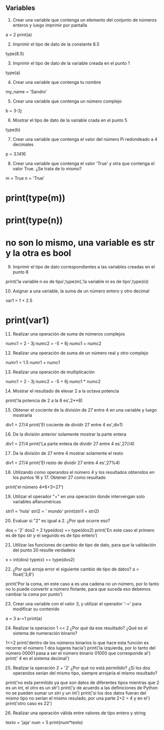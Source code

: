 ## Variables

1) Crear una variable que contenga un elemento del conjunto de números enteros y luego imprimir por pantalla

a = 2
print(a)

2) Imprimir el tipo de dato de la constante 8.5

type(8.5)

3) Imprimir el tipo de dato de la variable creada en el punto 1

type(a)

4) Crear una variable que contenga tu nombre

my_name = 'Sandro'

5) Crear una variable que contenga un número complejo

b = 3-2j

6) Mostrar el tipo de dato de la variable crada en el punto 5

type(b)

7) Crear una variable que contenga el valor del número Pi redondeado a 4 decimales

p = 3.1416

8) Crear una variable que contenga el valor 'True' y otra que contenga el valor True. ¿Se trata de lo mismo?

m = True
n = 'True'
# print(type(m))
# print(type(n))
# no son lo mismo, una variable es str y la otra es bool

9) Imprimir el tipo de dato correspondientes a las variables creadas en el punto 8

print('la variable n es de tipo',type(m),'la variable m es de tipo',type(n))

10) Asignar a una variable, la suma de un número entero y otro decimal

var1 = 1 + 2.5
# print(var1)

11) Realizar una operación de suma de números complejos

numc1 = 2 - 3j
numc2 = -5 + 6j
numc1 + numc2

12) Realizar una operación de suma de un número real y otro complejo

numr1 = 1.5
numr1 + numc1

13) Realizar una operación de multiplicación

numc1 = 2 - 3j
numc2 = -5 + 6j
numc1 * numc2

14) Mostrar el resultado de elevar 2 a la octava potencia

print('la potencia de 2 a la 8 es',2**8)

15) Obtener el cociente de la división de 27 entre 4 en una variable y luego mostrarla

div1 = 27/4
print('El cociente de dividir 27 entre 4 es',div1)

16) De la división anterior solamente mostrar la parte entera

div1 = 27/4
print('La parte entera de dividir 27 entre 4 es',27//4)

17) De la división de 27 entre 4 mostrar solamente el resto

div1 = 27/4
print('El resto de dividir 27 entre 4 es',27%4)

18) Utilizando como operandos el número 4 y los resultados obtenidos en los puntos 16 y 17. Obtener 27 como resultado

print('el número 4*6+3=27')

19) Utilizar el operador "+" en una operación donde intervengan solo variables alfanuméricas

stri1 = 'hola'
stri2 = ' mundo'
print(stri1 + stri2)

20) Evaluar si "2" es igual a 2. ¿Por qué ocurre eso?

dos = '2'
dos2 = 2
type(dos) == type(dos2)
print('En este caso el primero es de tipo str y el segundo es de tipo entero')

21) Utilizar las funciones de cambio de tipo de dato, para que la validación del punto 20 resulte verdadera

x = int(dos)
type(x) == type(dos2)

22) ¿Por qué arroja error el siguiente cambio de tipo de datos? a = float('3,8')

print('Por la coma, en este caso a es una cadena no un número, por lo tanto no lo puede convertir a número flotante, para que suceda eso debemos cambiar la coma por punto')

23) Crear una variable con el valor 3, y utilizar el operador '-=' para modificar su contenido

a = 3
a-=1
print(a)

24) Realizar la operacion 1 << 2 ¿Por qué da ese resultado? ¿Qué es el sistema de numeración binario?

1<<2
print('dentro de los números binarios lo que hace esta función es recorrer el número 1 dos lugares hacia')
print('la izquierda, por lo tanto del número 00001 pasa a ser el número binario 01000 que corresponde al')
print(' 4 en el sistema decimal')

25) Realizar la operación 2 + '2' ¿Por qué no está permitido? ¿Si los dos operandos serían del mismo tipo, siempre arrojaría el mismo resultado?

print('no esta permitido ya que son datos de diferentes tipos mientras que 2 es un int, el otro es un str')
print('y de acuerdo a las definiciones de Python no se pueden sumar un stri y un int')
print('si los dos datos fueran del mismo tipo no serían el mismo resulado, por una parte 2+2 = 4 y en el')
print('otro caso es 22')

26) Realizar una operación válida entre valores de tipo entero y string

texto = 'jaja'
num = 5
print(num*texto)
